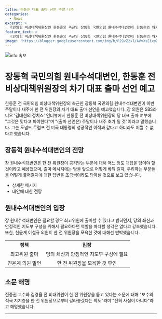 ```yaml
---
title: 한동훈 대표 출마 선언 주말 내주
categories:
  - News
excerpt: >
  국민의힘 비상대책위원장인 한동훈의 측근인 장동혁 국민의힘 원내수석대변인이 한동훈의 차기 대표 출마 선언 예고. 장 의원은 한 전 위원장의 출마를 예상하며, 자신의 러닝메이트 역할과 안정적인 지도부 구성을 강조하고, 친윤계의 비난과 지지 소문에 대해 반박했다.
feature_text: >
  국민의힘 비상대책위원장인 한동훈의 측근인 장동혁 국민의힘 원내수석대변인이 한동훈의 차기 대표 출마 선언 예고. 장 의원은 한 전 위원장의 출마를 예상하며, 자신의 러닝메이트 역할과 안정적인 지도부 구성을 강조하고, 친윤계의 비난과 지지 소문에 대해 반박했다.
image: 'https://blogger.googleusercontent.com/img/b/R29vZ2xl/AVvXsEixyZcFfHzMRdzZMjFBmAUKJYCLCGyLL1o632UiGVXcaFdKo_bkvkuCioo0uUKlGfBVcT3P84aROyZIXSBEx3Aw5nCQ3pTgDom1WDC4m8eifvWiAmWEEVb4x6G_l8C0QH225ldMjyaFvpxGEBGNO37VmDTDMHGhJPq73UglMfDca1-0aw/s1600/blogspot.png'
---
```


<p><img src="https://blogger.googleusercontent.com/img/b/R29vZ2xl/AVvXsEixyZcFfHzMRdzZMjFBmAUKJYCLCGyLL1o632UiGVXcaFdKo_bkvkuCioo0uUKlGfBVcT3P84aROyZIXSBEx3Aw5nCQ3pTgDom1WDC4m8eifvWiAmWEEVb4x6G_l8C0QH225ldMjyaFvpxGEBGNO37VmDTDMHGhJPq73UglMfDca1-0aw/s1600/blogspot.png" alt="info 속보" /></p>

<h1 data-ke-size="size26">장동혁 국민의힘 원내수석대변인, 한동훈 전 비상대책위원장의 차기 대표 출마 선언 예고</h1>

<p data-ke-size="size16">한동훈 전 국민의힘 비상대책위원장의 측근인 장동혁 국민의힘 원내수석대변인이 이번 주말이나 내주에 한 전 위원장의 차기 대표 출마 선언을 예고했습니다. 장 의원은 SBS라디오 '김태현의 정치쇼' 인터뷰에서 한동훈 전 비상대책위원장의 당 대표 출마 여부에 "그것은 맞다고 봐야한다"며 "(출마 선언은) 주말이나 내주 초가 될 것"이라고 말했습니다. 그는 도널드 트럼프 전 미국 대통령의 성공적인 이적과 같다고 하더라도 어쩔 수 없다고 했습니다.</p>

<h2 data-ke-size="size24">장동혁 원내수석대변인의 전망</h2>

<p data-ke-size="size16">장 원내수석대변인은 한 전 위원장이 공격받는 부분에 대해 어느 정도 대답을 담아야 할 것이라고 예상했으며, 출마 메시지에는 당을 앞으로 어떻게 바꿔 갈지, 우려하는 부분들을 어떻게 풀어갈지에 대한 답변을 조금씩이라도 담아낼 것으로 보고 있습니다.</p>

<ul>
  <li>상세한 메시지</li>
  <li>대안에 대한 전망</li>
</ul>

<h2 data-ke-size="size24">원내수석대변인의 입장</h2>

<p data-ke-size="size16">장 원내수석대변인은 필요할 경우 최고위원에 출마할 수 있다고 밝히면서, 당의 쇄신과 안정적인 지도부 구성을 위해서 필요하다면 역할을 마다할 생각은 없다고 강조했습니다. 또한, 친윤계 이철규 의원이 한 전 위원장을 모욕한 것에 대해선 반박했습니다.</p>

<table>
  <tr>
    <td style="text-align: center; height: 17px;"><b>정책</b></td>
    <td style="text-align: center; height: 17px;"><b>입장</b></td>
  </tr>
  <tr>
    <td style="text-align: center; height: 17px;">최고위원 출마</td>
    <td style="text-align: center; height: 17px;">당의 쇄신과 안정적인 지도부 구성에 필요</td>
  </tr>
  <tr>
    <td style="text-align: center; height: 17px;">친윤계 의원 발언</td>
    <td style="text-align: center; height: 17px;">한 전 위원장을 모욕한 것 부인</td>
  </tr>
</table>

<h2 data-ke-size="size24">소문 해명</h2>

<p data-ke-size="size16">진중권 교수와 김경율 전 비대위원이 한 전 위원장을 돕고 있다는 소문에 대해 "보수의 적극 지지층을 한 전 위원장으로부터 갈라놓겠다는 의도"라며 "전혀 사실이 아니다"라고 해명했습니다.</p>

<hr data-ke-size="size16">

